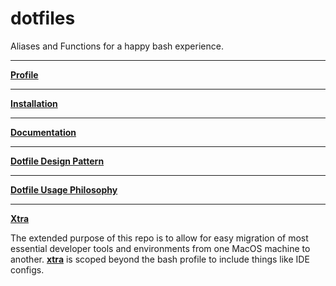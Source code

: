 # dotfiles

Aliases and Functions for a happy bash experience.



--- 

**[Profile](./profile)**


---

**[Installation](./profile/README.md#installation-mac)**

---

**[Documentation](./docs/README-LONG.md#long-from-documentation)**

---

**[Dotfile Design Pattern](./profile/README.md#dotfile-design-pattern)**

---

**[Dotfile Usage Philosophy](./docs/DOTFILE-PHILOSOPHY.md#Dotfile-Usage-Philosophy)**

---

**[Xtra](./xtra#xtra)**

The extended purpose of this repo is to allow for easy migration of most essential developer tools and environments from one MacOS machine to another. **[xtra](./xtra)** is scoped beyond the bash profile to include things like IDE configs.
